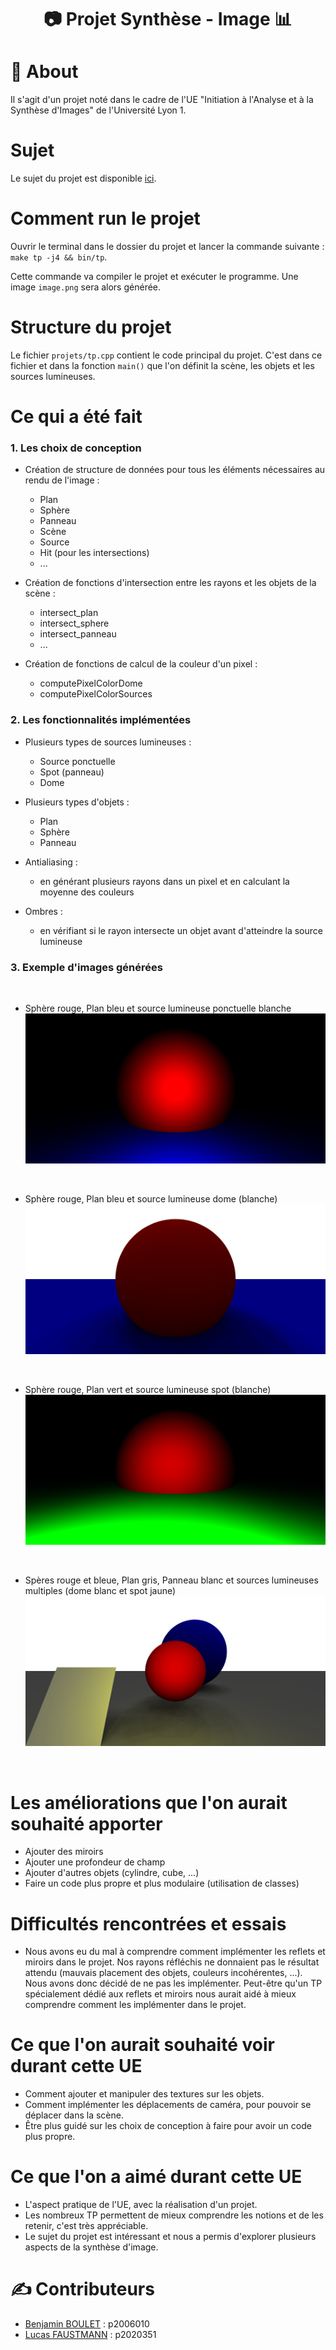 <h1 align="center">📷 Projet Synthèse - Image 📊</h1>

# 🧐 About

Il s'agit d'un projet noté dans le cadre de l'UE "Initiation à l'Analyse et à la Synthèse d'Images" de l'Université Lyon 1.

# Sujet

Le sujet du projet est disponible [ici](https://perso.univ-lyon1.fr/jean-claude.iehl/Public/educ/L3IMAGE/2022/projet.html).

# Comment run le projet

Ouvrir le terminal dans le dossier du projet et lancer la commande suivante : `make tp -j4 && bin/tp`.

Cette commande va compiler le projet et exécuter le programme. Une image `image.png` sera alors générée.

# Structure du projet

Le fichier `projets/tp.cpp` contient le code principal du projet. C'est dans ce fichier et dans la fonction `main()` que l'on définit la scène, les objets et les sources lumineuses.

# Ce qui a été fait

### 1. Les choix de conception

- Création de structure de données pour tous les éléments nécessaires au rendu de l'image :

  - Plan
  - Sphère
  - Panneau
  - Scène
  - Source
  - Hit (pour les intersections)
  - ...

- Création de fonctions d'intersection entre les rayons et les objets de la scène :

  - intersect_plan
  - intersect_sphere
  - intersect_panneau
  - ...

- Création de fonctions de calcul de la couleur d'un pixel :

  - computePixelColorDome
  - computePixelColorSources

### 2. Les fonctionnalités implémentées

- Plusieurs types de sources lumineuses :

  - Source ponctuelle
  - Spot (panneau)
  - Dome

- Plusieurs types d'objets :

  - Plan
  - Sphère
  - Panneau

- Antialiasing :

  - en générant plusieurs rayons dans un pixel et en calculant la moyenne des couleurs

- Ombres :

  - en vérifiant si le rayon intersecte un objet avant d'atteindre la source lumineuse

### 3. Exemple d'images générées

<br/>

- Sphère rouge, Plan bleu et source lumineuse ponctuelle blanche
  ![image](image1.png)

 <br/>

- Sphère rouge, Plan bleu et source lumineuse dome (blanche)
  ![image](image2.png)

 <br/>

- Sphère rouge, Plan vert et source lumineuse spot (blanche)
  ![image](image3.png)

    <br/>

- Spères rouge et bleue, Plan gris, Panneau blanc et sources lumineuses multiples (dome blanc et spot jaune)
  ![image](image4.png)

    <br/>

# Les améliorations que l'on aurait souhaité apporter

- Ajouter des miroirs
- Ajouter une profondeur de champ
- Ajouter d'autres objets (cylindre, cube, ...)
- Faire un code plus propre et plus modulaire (utilisation de classes)

# Difficultés rencontrées et essais

- Nous avons eu du mal à comprendre comment implémenter les reflets et miroirs dans le projet. Nos rayons réfléchis ne donnaient pas le résultat attendu (mauvais placement des objets, couleurs incohérentes, ...).
  Nous avons donc décidé de ne pas les implémenter.
  Peut-être qu'un TP spécialement dédié aux reflets et miroirs nous aurait aidé à mieux comprendre comment les implémenter dans le projet.

# Ce que l'on aurait souhaité voir durant cette UE

- Comment ajouter et manipuler des textures sur les objets.
- Comment implémenter les déplacements de caméra, pour pouvoir se déplacer dans la scène.
- Être plus guidé sur les choix de conception à faire pour avoir un code plus propre.

# Ce que l'on a aimé durant cette UE

- L'aspect pratique de l'UE, avec la réalisation d'un projet.
- Les nombreux TP permettent de mieux comprendre les notions et de les retenir, c'est très appréciable.
- Le sujet du projet est intéressant et nous a permis d'explorer plusieurs aspects de la synthèse d'image.

# ✍️ Contributeurs

- [Benjamin BOULET](https://forge.univ-lyon1.fr/p2006010) : p2006010
- [Lucas FAUSTMANN](https://forge.univ-lyon1.fr/p2020351) : p2020351
